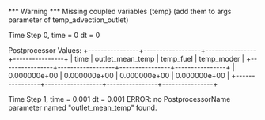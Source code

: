 *** Warning ***
Missing coupled variables {temp} (add them to args parameter of temp_advection_outlet)


Time Step  0, time = 0
                dt = 0

Postprocessor Values:
+----------------+------------------+----------------+----------------+
| time           | outlet_mean_temp | temp_fuel      | temp_moder     |
+----------------+------------------+----------------+----------------+
|   0.000000e+00 |     0.000000e+00 |   0.000000e+00 |   0.000000e+00 |
+----------------+------------------+----------------+----------------+


Time Step  1, time = 0.001
                dt = 0.001
ERROR: no PostprocessorName parameter named "outlet_mean_temp" found.

